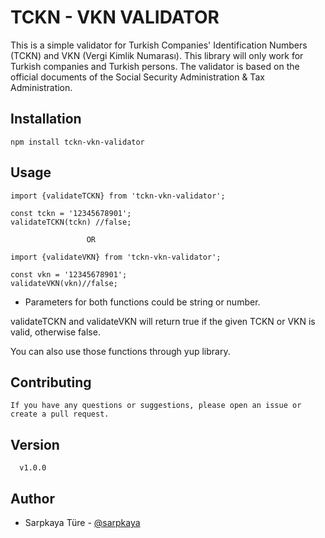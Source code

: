 # TCKN - VKN VALIDATOR

This is a simple validator for Turkish Companies' Identification Numbers (TCKN) and VKN (Vergi Kimlik Numarası). This library will only work for Turkish companies and Turkish persons. The validator is based on the official documents of the Social Security Administration & Tax Administration.

## Installation

```
npm install tckn-vkn-validator
```

## Usage

```
import {validateTCKN} from 'tckn-vkn-validator';

const tckn = '12345678901';
validateTCKN(tckn) //false;

                 OR

import {validateVKN} from 'tckn-vkn-validator';

const vkn = '12345678901';
validateVKN(vkn)//false;

```

- Parameters for both functions could be string or number.

validateTCKN and validateVKN will return true if the given TCKN or VKN is valid, otherwise false.

You can also use those functions through yup library.

## Contributing

    If you have any questions or suggestions, please open an issue or create a pull request.

## Version

      v1.0.0

## Author

- Sarpkaya Türe - [@sarpkaya](https://github.com/sarpkaya93)
